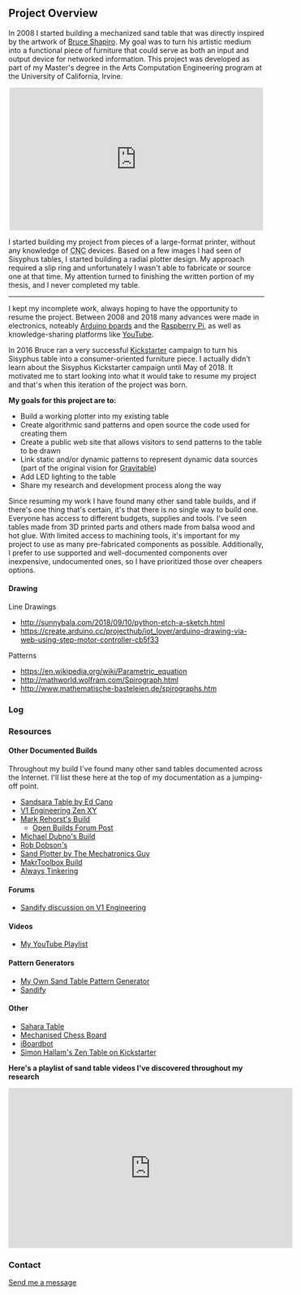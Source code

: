 ## Project Overview

In 2008 I started building a mechanized sand table that was directly inspired by the artwork of
[Bruce Shapiro](http://www.taomc.com).
My goal was to turn his artistic medium into a functional piece of furniture that could serve as both
an input and output device for networked information. This project was developed as part of
my Master's degree in the Arts Computation Engineering program at the University of California, Irvine.

<div style="text-align: center"><iframe src="https://player.vimeo.com/video/52132828?title=0&byline=0&portrait=0&color=ff9933" class="banner" width="500" height="281" frameborder="0" scrolling="none" webkitAllowFullScreen mozallowfullscreen allowFullScreen></iframe></div>

I started building my project from pieces of a large-format printer, without any knowledge of
<abbr title="Computer Numerical Controlled">CNC</abbr> devices. Based on a
few images I had seen of Sisyphus tables, I started building a radial plotter design. My approach
required a slip ring and unfortunately
I wasn't able to fabricate or source one at that time. My attention turned to finishing the written portion of
my thesis, and I never completed my table.

<hr />

I kept my incomplete work, always hoping to have the opportunity to resume the project. Between 2008 and 2018
many advances were made in electronics, noteably 
[Arduino boards](https://www.arduino.cc/en/main/boards) and the [Raspberry Pi](https://www.raspberrypi.org/products/),
as well as knowledge-sharing platforms like [YouTube](https://youtube.com).

In 2016 Bruce ran a very successful [Kickstarter](https://www.kickstarter.com/projects/1199521315/sisyphus-the-kinetic-art-table)
campaign to turn his Sisyphus table into a consumer-oriented furniture piece. I actually didn't learn about the Sisyphus Kickstarter campaign until May of 2018. It motivated me to start
looking into what it would take to resume my project and that's when this iteration of the project was born.

**My goals for this project are to:**

 - Build a working plotter into my existing table
 - Create algorithmic sand patterns and open source the code used for creating them
 - Create a public web site that allows visitors to send patterns to the table to be drawn
 - Link static and/or dynamic patterns to represent dynamic data sources (part of the original vision for [Gravitable](https://markroland.com/portfolio/gravitable))
 - Add LED lighting to the table
 - Share my research and development process along the way

Since resuming my work I have found many other sand table builds, and if there's one thing that's certain,
it's that there is no single way to build one. Everyone has access to different budgets,
supplies and tools. I've seen tables made from 3D printed parts and
others made from balsa wood and hot glue. With limited access to machining tools, it's important for my project
to use as many pre-fabricated components as possible. Additionally, I prefer to use supported and well-documented
components over inexpensive, undocumented ones, so I have prioritized those over cheapers options.

#### Drawing

Line Drawings
 - http://sunnybala.com/2018/09/10/python-etch-a-sketch.html
 - https://create.arduino.cc/projecthub/iot_lover/arduino-drawing-via-web-using-step-motor-controller-cb5f33

Patterns
 - https://en.wikipedia.org/wiki/Parametric_equation
 - http://mathworld.wolfram.com/Spirograph.html
 - http://www.mathematische-basteleien.de/spirographs.htm

### Log

### Resources

#### Other Documented Builds
Throughout my build I've found many other sand tables documented across the Internet. I'll list these here at the
top of my documentation as a jumping-off point.

 - [Sandsara Table by Ed Cano](https://www.kickstarter.com/projects/edcano/sandsara)
 - [V1 Engineering Zen XY](https://www.v1engineering.com/zenxy/)
 - [Mark Rehorst's Build](https://drmrehorst.blogspot.com/2018/10/a-3d-printed-sand-table-spice-must-flow.html)
   - [Open Builds Forum Post](https://openbuilds.com/builds/the-spice-must-flow-a-corexy-sand-table.7807/)
 - [Michael Dubno's Build](http://dubno.com/sandtable/index.html)
 - [Rob Dobson's](https://robdobson.com/2017/02/a-line-in-the-sand/)
 - [Sand Plotter by The Mechatronics Guy](https://tinkerings.org/2016/07/21/my-coffee-table-is-a-robot-the-sand-plotter/)
 - [MakrToolbox Build](https://www.instructables.com/id/Zen-Garden-CNC-End-Table/)
 - [Always Tinkering](https://alwaystinkering.com/2020/01/14/diy-kinetic-sand-art-table/)

#### Forums

 - [Sandify discussion on V1 Engineering](https://www.v1engineering.com/forum/topic/does-this-count-as-a-build)

#### Videos

- [My YouTube Playlist](https://www.youtube.com/playlist?list=PLvB5haKJbU3gAIbd7pgwSGlissy1iIUOg)

#### Pattern Generators

- [My Own Sand Table Pattern Generator](https://github.com/markroland/sand-table-pattern-maker)
- [Sandify](https://jeffeb3.github.io/sandify/)

#### Other

- [Sahara Table](https://saharatable.com)
- [Mechanised Chess Board](https://github.com/2083008/GhostChess)
- [iBoardbot](https://www.jjrobots.com/the-iboardbot/)
- [Simon Hallam's Zen Table on Kickstarter](https://www.kickstarter.com/projects/fnbrit/zen-table)

**Here's a playlist of sand table videos I've discovered throughout my research**
<iframe width="560" height="315" src="https://www.youtube.com/embed/videoseries?list=PLvB5haKJbU3gAIbd7pgwSGlissy1iIUOg" frameborder="0" allow="autoplay; encrypted-media" allowfullscreen></iframe>

### Contact
[Send me a message](https://markroland.com/contact)
